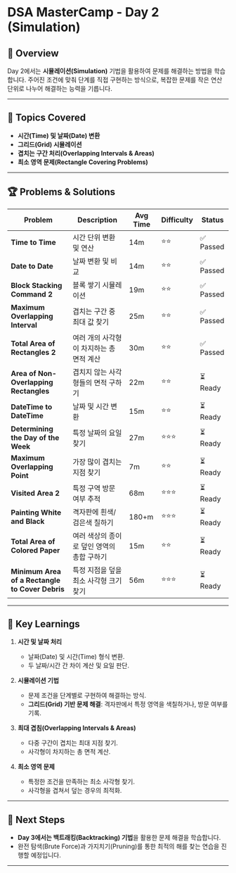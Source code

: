 # DSA MasterCamp - Day 2 (Simulation)

## 📌 Overview

Day 2에서는 **시뮬레이션(Simulation)** 기법을 활용하여 문제를 해결하는 방법을 학습합니다. 주어진 조건에 맞춰 단계를 직접 구현하는 방식으로, 복잡한 문제를 작은 연산 단위로 나누어 해결하는 능력을 기릅니다.

---

## 📖 Topics Covered

- **시간(Time) 및 날짜(Date) 변환**
- **그리드(Grid) 시뮬레이션**
- **겹치는 구간 처리(Overlapping Intervals & Areas)**
- **최소 영역 문제(Rectangle Covering Problems)**

---

## 🏆 Problems & Solutions

| Problem                                         | Description                                | Avg Time | Difficulty | Status    |
| ----------------------------------------------- | ------------------------------------------ | -------- | ---------- | --------- |
| **Time to Time**                                | 시간 단위 변환 및 연산                     | 14m      | ⭐⭐       | ✅ Passed |
| **Date to Date**                                | 날짜 변환 및 비교                          | 14m      | ⭐⭐       | ✅ Passed |
| **Block Stacking Command 2**                    | 블록 쌓기 시뮬레이션                       | 19m      | ⭐⭐       | ✅ Passed |
| **Maximum Overlapping Interval**                | 겹치는 구간 중 최대 값 찾기                | 25m      | ⭐⭐       | ✅ Passed |
| **Total Area of Rectangles 2**                  | 여러 개의 사각형이 차지하는 총 면적 계산   | 30m      | ⭐⭐       | ✅ Passed |
| **Area of Non-Overlapping Rectangles**          | 겹치지 않는 사각형들의 면적 구하기         | 22m      | ⭐⭐       | ⏳ Ready  |
| **DateTime to DateTime**                        | 날짜 및 시간 변환                          | 15m      | ⭐⭐       | ⏳ Ready  |
| **Determining the Day of the Week**             | 특정 날짜의 요일 찾기                      | 27m      | ⭐⭐⭐     | ⏳ Ready  |
| **Maximum Overlapping Point**                   | 가장 많이 겹치는 지점 찾기                 | 7m       | ⭐⭐       | ⏳ Ready  |
| **Visited Area 2**                              | 특정 구역 방문 여부 추적                   | 68m      | ⭐⭐⭐     | ⏳ Ready  |
| **Painting White and Black**                    | 격자판에 흰색/검은색 칠하기                | 180+m    | ⭐⭐⭐     | ⏳ Ready  |
| **Total Area of Colored Paper**                 | 여러 색상의 종이로 덮인 영역의 총합 구하기 | 15m      | ⭐⭐       | ⏳ Ready  |
| **Minimum Area of a Rectangle to Cover Debris** | 특정 지점을 덮을 최소 사각형 크기 찾기     | 56m      | ⭐⭐⭐     | ⏳ Ready  |

---

## 📌 Key Learnings

1. **시간 및 날짜 처리**

   - 날짜(Date) 및 시간(Time) 형식 변환.
   - 두 날짜/시간 간 차이 계산 및 요일 판단.

2. **시뮬레이션 기법**

   - 문제 조건을 단계별로 구현하여 해결하는 방식.
   - **그리드(Grid) 기반 문제 해결**: 격자판에서 특정 영역을 색칠하거나, 방문 여부를 기록.

3. **최대 겹침(Overlapping Intervals & Areas)**

   - 다중 구간이 겹치는 최대 지점 찾기.
   - 사각형이 차지하는 총 면적 계산.

4. **최소 영역 문제**
   - 특정한 조건을 만족하는 최소 사각형 찾기.
   - 사각형을 겹쳐서 덮는 경우의 최적화.

---

## 🏁 Next Steps

- **Day 3에서는 백트래킹(Backtracking) 기법**을 활용한 문제 해결을 학습합니다.
- 완전 탐색(Brute Force)과 가지치기(Pruning)를 통한 최적의 해를 찾는 연습을 진행할 예정입니다.

---
